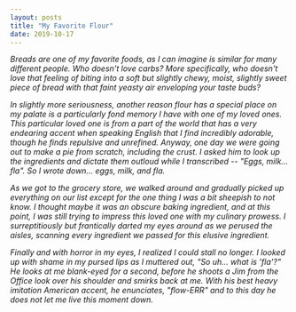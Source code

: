 ```yaml
---
layout: posts
title: "My Favorite Flour"
date: 2019-10-17
---
```


*Breads are one of my favorite foods, as I can imagine is similar for many different people. Who doesn't love carbs? More specifically, who doesn't love that feeling of biting into a soft but slightly chewy, moist, slightly sweet piece of bread with that faint yeasty air enveloping your taste buds?*

*In slightly more seriousness, another reason flour has a special place on my palate is a particularly fond memory I have with one of my loved ones. This particular loved one is from a part of the world that has a very endearing accent when speaking English that I find incredibly adorable, though he finds repulsive and unrefined. Anyway, one day we were going out to make a pie from scratch, including the crust. I asked him to look up the ingredients and dictate them outloud while I transcribed -- "Eggs, milk... fla". So I wrote down... eggs, milk, and fla.*

*As we got to the grocery store, we walked around and gradually picked up everything on our list except for the one thing I was a bit sheepish to not know. I thought maybe it was an obscure baking ingredient, and at this point, I was still trying to impress this loved one with my culinary prowess. I surreptitiously but frantically darted my eyes around as we perused the aisles, scanning every ingredient we passed for this elusive ingredient.*

*Finally and with horror in my eyes, I realized I could stall no longer. I looked up with shame in my pursed lips as I muttered out, "So uh... what is 'fla'?" He looks at me blank-eyed for a second, before he shoots a Jim from the Office look over his shoulder and smirks back at me. With his best heavy imitation American accent, he enunciates, "flow-ERR" and to this day he does not let me live this moment down.*
